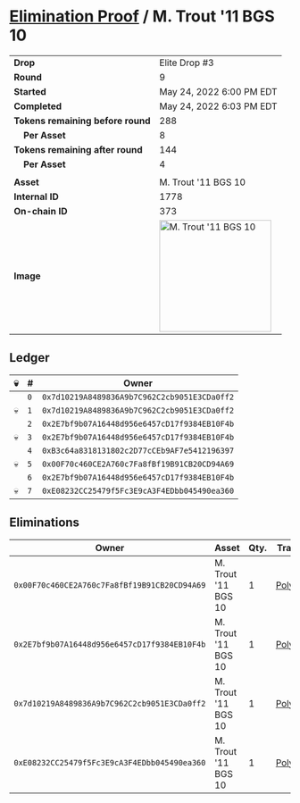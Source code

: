 # [Elimination Proof](./readme.md) / M. Trout &#039;11 BGS 10

|||
|---|---|
| **Drop** | Elite Drop #3 |
| **Round** | 9 |
| **Started** | May 24, 2022 6:00 PM EDT |
| **Completed** | May 24, 2022 6:03 PM EDT |
| **Tokens remaining before round** | 288 |
| **&nbsp;&nbsp;&nbsp;&nbsp;Per Asset** | 8 |
| **Tokens remaining after round** | 144 |
| **&nbsp;&nbsp;&nbsp;&nbsp;Per Asset** | 4 |
| | |
| **Asset** | M. Trout &#039;11 BGS 10 |
| **Internal ID** | 1778 |
| **On-chain ID** | 373 |
| **Image** | <img src="https://tcdn.blokpax.com/9648a5d9-1838-423f-9cc2-58a0f0449cb8/fd29c941473b424f7049e13ad45160a6872ede53a73ae7013345eaf5558ba66b.png" height="200" alt="M. Trout &#039;11 BGS 10" /> |

## Ledger

| 💀 | # | Owner |
| --- | --- | --- |
|  | `0` | `0x7d10219A8489836A9b7C962C2cb9051E3CDa0ff2` |
| 💀 | `1` | `0x7d10219A8489836A9b7C962C2cb9051E3CDa0ff2` |
|  | `2` | `0x2E7bf9b07A16448d956e6457cD17f9384EB10F4b` |
| 💀 | `3` | `0x2E7bf9b07A16448d956e6457cD17f9384EB10F4b` |
|  | `4` | `0xB3c64a8318131802c2D77cCEb9AF7e5412196397` |
| 💀 | `5` | `0x00F70c460CE2A760c7Fa8fBf19B91CB20CD94A69` |
|  | `6` | `0x2E7bf9b07A16448d956e6457cD17f9384EB10F4b` |
| 💀 | `7` | `0xE08232CC25479f5Fc3E9cA3F4EDbb045490ea360` |


## Eliminations

| Owner | Asset | Qty. | Transaction |
| --- | --- | --- | --- |
| `0x00F70c460CE2A760c7Fa8fBf19B91CB20CD94A69` | M. Trout '11 BGS 10 | 1 | [Polygonscan](https://polygonscan.com/tx/0xbb30c96115cd1b5d1c299e5cc51e16b9a751260d6435c1e16670f577bcd5b98a) |
| `0x2E7bf9b07A16448d956e6457cD17f9384EB10F4b` | M. Trout '11 BGS 10 | 1 | [Polygonscan](https://polygonscan.com/tx/0x14b87663961387d53d84798666b6c9f4f192cbb2d4a18dc739254999d3faadf7) |
| `0x7d10219A8489836A9b7C962C2cb9051E3CDa0ff2` | M. Trout '11 BGS 10 | 1 | [Polygonscan](https://polygonscan.com/tx/0x7be7a7a89d53f3ca9360cdaec318569204c00ba6a4dc76f2de52654f03a60933) |
| `0xE08232CC25479f5Fc3E9cA3F4EDbb045490ea360` | M. Trout '11 BGS 10 | 1 | [Polygonscan](https://polygonscan.com/tx/0xccd39d6f5cb776044564a0d01754a276621f6c52561c00d72ac0c7a1f2a669fd) |
